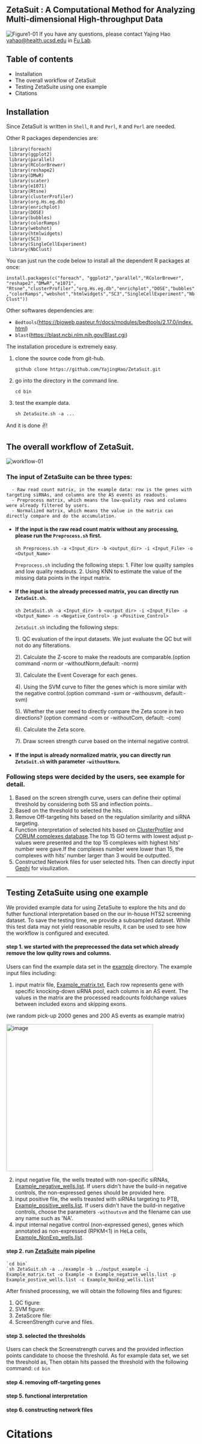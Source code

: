 ## ZetaSuit : A Computational Method for Analyzing Multi-dimensional High-throughput Data

![Figure1-01](https://user-images.githubusercontent.com/65927843/118019732-2b29b600-b30e-11eb-9ca0-5911dd82b608.jpg)
If you have any questions, please contact Yajing Hao <yahao@health.ucsd.edu> in [Fu Lab](http://fugenome.ucsd.edu/).

## Table of contents
- Installation
- The overall workflow of ZetaSuit
- Testing ZetaSuite using one example
- Citations
## Installation
Since ZetaSuit is written in `Shell`, `R` and `Perl`, `R` and `Perl` are needed. 

Other R packages dependencies are:
    
    
     library(foreach)
     library(ggplot2)
     library(parallel)
     library(RColorBrewer)
     library(reshape2)
     library(DMwR)
     library(scater)
     library(e1071)
     library(Rtsne)
     library(clusterProfiler)
     library(org.Hs.eg.db)
     library(enrichplot)
     library(DOSE)
     library(bubbles)
     library(colorRamps)
     library(webshot)
     library(htmlwidgets)
     library(SC3)
     library(SingleCellExperiment)
     library(NbClust)
     
You can just run the code below to install all the dependent R packages at once:

`install.packages(c("foreach", "ggplot2","parallel","RColorBrewer", "reshape2","DMwR","e1071", "Rtsne","clusterProfiler","org.Hs.eg.db","enrichplot","DOSE","bubbles","colorRamps","webshot","htmlwidgets","SC3","SingleCellExperiment","NbClust"))`

Other softwares dependencies are:

- `Bedtools`(https://bioweb.pasteur.fr/docs/modules/bedtools/2.17.0/index.html)
- `blast`(https://blast.ncbi.nlm.nih.gov/Blast.cgi)

      
The installation procedure is extremely easy. 
1. clone the source code from git-hub.
   
   `github clone https://github.com/YajingHao/ZetaSuit.git`
2. go into the directory in the command line. 
   
   `cd bin`
3. test the example data.
   
   `sh ZetaSuite.sh -a ...`

And it is done :v:!

## The overall workflow of ZetaSuit.
![workflow-01](https://user-images.githubusercontent.com/65927843/118020609-1ef22880-b30f-11eb-8e59-843c3eb4fe31.jpg)


### The input of ZetaSuite can be three types:
      
      - Raw read count matrix, in the example data: row is the genes with targeting siRNAs, and columns are the AS events as readouts.
      - Preprocess matrix, which means the low-quality rows and columns were already filtered by users.
      - Normalized matrix, which means the value in the matrix can directly compare and do the accumulation.
        

* #### If the input is the raw read count matrix without any processing, please run the `Preprocess.sh` first.

    `sh Preprocess.sh -a <Input_dir> -b <output_dir> -i <Input_File> -o <Output_Name>`
    
    `Preprocess.sh` including the following steps: 
        1. Filter low quailty samples and low quality readouts.
        2. Using KNN to estimate the value of the missing data points in the input matrix.

* #### If the input is the already precessed matrix, you can directly run `ZetaSuit.sh`.

    `sh ZetaSuit.sh -a <Input_dir> -b <output_dir> -i <Input_File> -o <Output_Name> -n <Negative_Control> -p <Positive_Control>`

    `ZetaSuit.sh` including the following steps:
   
    1). QC evaluation of the input datasets. We just evaluate the QC but will not do any filterations.
  
    2). Calculate the Z-score to make the readouts are comparable.(option command -norm or -withoutNorm,default: -norm)
    
    3). Calculate the Event Coverage for each genes. 
    
    4). Using the SVM curve to filter the genes which is more similar with the negative control.(option command -svm or -withousvm, default:-svm)
    
    5). Whether the user need to directly compare the Zeta score in two directions? (option command -com or -withoutCom, default: -com)
    
    6). Calculate the Zeta score.
    
    7). Draw screen strength curve based on the internal negative control.
 
  
* #### If the input is already normalized matrix, you can directly run `ZetaSuit.sh` with parameter `-withoutNorm`. 

### Following steps were decided by the users, see example for detail.
  1. Based on the screen strength curve, users can define their optimal threshold by considering both SS and inflection points..
  2. Based on the threshold to selected the hits.
  3. Remove Off-targeting hits based on the regulation similarity and siRNA targeting.
  4. Function interpretation of selected hits based on [ClusterProfiler](https://github.com/YuLab-SMU/clusterProfiler) and [CORUM complexes database](https://github.com/YuLab-SMU/clusterProfiler).The top 15 GO terms with lowest adjust p-values were presented and the top 15 complexes with highest hits’ number were gave.If the complexes number were lower than 15, the complexes with hits’ number larger than 3 would be outputted.
  5. Constructed Network files for user selected hits. Then can directly input [Gephi](https://gephi.org/) for visulization.
 
 ----------------------------------------------------------------------------------------------------------------------------------------------------------------
 ## Testing ZetaSuite using one example
We provided example data for using ZetaSuite to explore the hits and do futher functional interpretation based on the our in-house HTS2 screening dataset. To save the testing time, we provide a subsampled dataset. While this test data may not yield reasonable results, it can be used to see how the workflow is configured and executed.

#### step 1. we started with the preprecessed the data set which already remove the low qulity rows and columns.
Users can find the example data set in the [example](https://github.com/YajingHao/ZetaSuit/tree/master/data) directory.
The example input files including:
   
   1. input matrix file, [Example_matrix.txt](https://github.com/YajingHao/ZetaSuit/tree/master/data), Each row represents gene with specific knocking-down siRNA pool, each column is an AS event. The values in the matrix are the processed readcounts foldchange values between included exons and skipping exons. 
   
   (we random pick-up 2000 genes and 200 AS events as example matrix)
   
   <img width="390" alt="image" src="https://user-images.githubusercontent.com/65927843/118161936-06e4dc80-b3d5-11eb-880b-259f46b00543.png">

   2. input negative file, the wells treated with non-specific siRNAs, [Example_negative_wells.list](https://github.com/YajingHao/ZetaSuit/tree/master/data). If users didn't have the build-in negative controls, the non-expressed genes should be provided here.
   3. input positive file, the wells treasted with siRNAs targeting to PTB, [Example_positive_wells.list](https://github.com/YajingHao/ZetaSuit/tree/master/data). If users didn't have the build-in negative controls, choose the parameters `-withoutsvm` and the filename can use any name such as 'NA'.
   4. input internal negative control (non-expressed genes), genes which annotated as non-expressed (RPKM<1) in HeLa cells, [Example_NonExp_wells.list](https://github.com/YajingHao/ZetaSuit/tree/master/data).
  
#### step 2. run [ZetaSuite](https://github.com/YajingHao/ZetaSuit) main pipeline
    `cd bin`
    `sh ZetaSuit.sh -a ../example -b ../output_example -i Example_matrix.txt -o Example -n Example_negative_wells.list -p Example_postive_wells.list -c Example_NonExp_wells.list`
     
  After finished processing, we will obtain the following files and figures:
  
   1. QC figure:
   2. SVM figure:
   3. ZetaScore file:
   4. ScreenStrength curve and files.
  
#### step 3. selected the thresholds
     
   Users can check the Screenstrength curves and the provided inflection points candidate to choose the threshold.
     As for example data set, we set the threshold as,
     Then obtain hits passed the threshold with the following command:
     `cd bin`
     
#### step 4. removing off-targeting genes
     
#### step 5. functional interpretation
#### step 6. constructing network files

 
 # Citations
